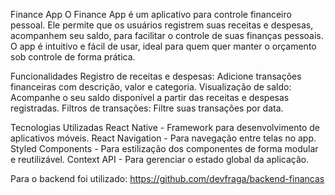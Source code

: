 Finance App
O Finance App é um aplicativo para controle financeiro pessoal. Ele permite que os usuários registrem suas receitas e despesas, acompanhem seu saldo, para facilitar o controle de suas finanças pessoais. O app é intuitivo e fácil de usar, ideal para quem quer manter o orçamento sob controle de forma prática.

Funcionalidades
  Registro de receitas e despesas: Adicione transações financeiras com descrição, valor e categoria.
  Visualização de saldo: Acompanhe o seu saldo disponível a partir das receitas e despesas registradas.
  Filtros de transações: Filtre suas transações por data.
  
Tecnologias Utilizadas
  React Native - Framework para desenvolvimento de aplicativos móveis.
  React Navigation - Para navegação entre telas no app.
  Styled Components - Para estilização dos componentes de forma modular e reutilizável.
  Context API - Para gerenciar o estado global da aplicação.

  Para o backend foi utilizado: https://github.com/devfraga/backend-financas
